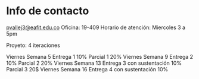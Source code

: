 # Info de contacto
pvallej3@eafit.edu.co
Oficina: 19-409
Horario de atención: Miercoles 3 a 5pm

Proyeto: 4 iteraciones

Viernes Semana 5 Entrega 1 10%
Parcial 1 20%
Viernes Semana 9 Entrega 2 10%
Parcial 2 20%
Viernes Semana 13 Entrega 3 con sustentación 10%
Parcial 3 20$
Viernes Semana 16 Entrega 4 con sustentación 10%
